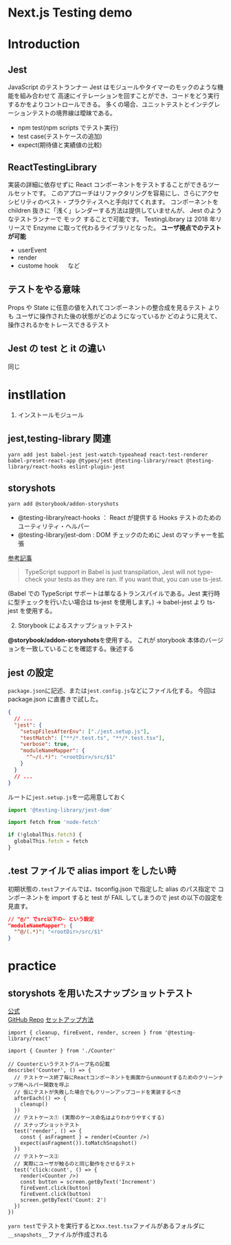 # Next.js Testing demo

# Introduction

## Jest

JavaScript のテストランナー
Jest はモジュールやタイマーのモックのような機能を組み合わせて
高速にイテレーションを回すことができ、コードをどう実行するかをよりコントロールできる。
多くの場合、ユニットテストとインテグレーションテストの境界線は曖昧である。

- npm test(npm scripts でテスト実行)
- test case(テストケースの追加)
- expect(期待値と実績値の比較)

## ReactTestingLibrary

実装の詳細に依存せずに React コンポーネントをテストすることができるツールセットです。
このアプローチはリファクタリングを容易にし、さらにアクセシビリティのベスト・プラクティスへと手向けてくれます。
コンポーネントを children 抜きに「浅く」レンダーする方法は提供していませんが、
Jest のようなテストランナーで モック することで可能です。
TestingLibrary は 2018 年リリースで Enzyme に取って代わるライブラリとなった。
**ユーザ視点でのテストが可能**

- userEvent
- render
- custome hook 　
  など

## テストをやる意味

Props や State に任意の値を入れてコンポーネントの整合成を見るテスト
よりも
ユーザに操作された後の状態がどのようになっているか
どのように見えて、操作されるかをトレースできるテスト

## Jest の test と it の違い

同じ

# instllation

1. インストールモジュール

## jest,testing-library 関連

```
yarn add jest babel-jest jest-watch-typeahead react-test-renderer babel-preset-react-app @types/jest @testing-library/react @testing-library/react-hooks eslint-plugin-jest
```

## storyshots

```
yarn add @storybook/addon-storyshots
```

- @testing-library/react-hooks ： React が提供する Hooks テストのためのユーティリティ・ヘルパー
- @testing-library/jest-dom : DOM チェックのために Jest のマッチャーを拡張

[参考記事](https://zenn.dev/tkdn/books/react-testing-patterns/viewer/quick-install)

> TypeScript support in Babel is just transpilation, Jest will not type-check your tests as they are ran. If you want that, you can use ts-jest.

(Babel での TypeScript サポートは単なるトランスパイルである。Jest 実行時に型チェックを行いたい場合は ts-jest を使用します。)
→ babel-jest より ts-jest を使用する。

2. Storybook によるスナップショットテスト

**@storybook/addon-storyshots**を使用する。
これが storybook 本体のバージョンを一致していることを確認する。後述する

## jest の設定

`package.json`に記述、または`jest.config.js`などにファイル化する。
今回は package.json に直書きで試した。

```json
{
  // ...
  "jest": {
    "setupFilesAfterEnv": ["./jest.setup.js"],
    "testMatch": ["**/*.test.ts", "**/*.test.tsx"],
    "verbose": true,
    "moduleNameMapper": {
      "^~/(.*)": "<rootDir>/src/$1"
    }
  }
  // ...
}
```

ルートに`jest.setup.js`を一応用意しておく

```js
import '@testing-library/jest-dom'

import fetch from 'node-fetch'

if (!globalThis.fetch) {
  globalThis.fetch = fetch
}
```

## .test ファイルで alias import をしたい時

初期状態の`.test`ファイルでは、tsconfig.json で指定した alias のパス指定で
コンポーネントを import すると test が FAIL してしまうので
jest の以下の設定を見直す。

```json
// "@/" でsrc以下の~ という設定
"moduleNameMapper": {
  "^@/(.*)": "<rootDir>/src/$1"
}
```

# practice

## storyshots を用いたスナップショットテスト

[公式](https://storybook.js.org/docs/react/workflows/snapshot-testing) <br>
[GitHub Repo](https://github.com/storybookjs/storybook/blob/master/addons/storyshots/storyshots-core/README.md#configure-your-app-for-jest/README.md)
[セットアップ方法](https://blog.gaji.jp/2020/08/18/4783/)

```tsx
import { cleanup, fireEvent, render, screen } from '@testing-library/react'

import { Counter } from './Counter'

// Counterというテストグループ名の記載
describe('Counter', () => {
  // テストケース終了毎にReactコンポーネントを画面からunmountするためのクリーンナップ用ヘルパー関数を呼ぶ
  // 仮にテストが失敗した場合でもクリーンアップコードを実装するべき
  afterEach(() => {
    cleanup()
  })
  // テストケース① (実際のケース命名はよりわかりやすくする)
  // スナップショットテスト
  test('render', () => {
    const { asFragment } = render(<Counter />)
    expect(asFragment()).toMatchSnapshot()
  })
  // テストケース②
  // 実際にユーザが触るのと同じ動作をさせるテスト
  test('click:count', () => {
    render(<Counter />)
    const button = screen.getByText('Increment')
    fireEvent.click(button)
    fireEvent.click(button)
    screen.getByText('Count: 2')
  })
})
```

`yarn test`でテストを実行すると`Xxx.test.tsx`ファイルがあるフォルダに
`__snapshots__`ファイルが作成される
